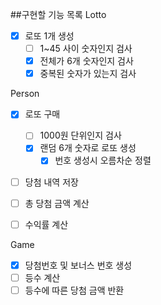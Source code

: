 ##구현할 기능 목록
Lotto
- [X] 로또 1개 생성
  - [ ] 1~45 사이 숫자인지 검사
  - [X] 전체가 6개 숫자인지 검사
  - [X] 중복된 숫자가 있는지 검사

Person
- [X] 로또 구매
  - [ ] 1000원 단위인지 검사 
  - [X] 랜덤 6개 숫자로 로또 생성
    - [X] 번호 생성시 오름차순 정렬
- [ ] 당첨 내역 저장
- [ ] 총 당첨 금액 계산
- [ ] 수익률 계산


Game
- [X] 당첨번호 및 보너스 번호 생성
- [ ] 등수 계산
- [ ] 등수에 따른 당첨 금액 반환